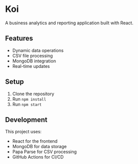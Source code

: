 # Koi

A business analytics and reporting application built with React.

## Features
- Dynamic data operations
- CSV file processing
- MongoDB integration
- Real-time updates

## Setup
1. Clone the repository
2. Run `npm install`
3. Run `npm start`

## Development
This project uses:
- React for the frontend
- MongoDB for data storage
- Papa Parse for CSV processing
- GitHub Actions for CI/CD
